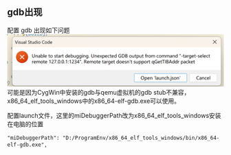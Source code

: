 ## gdb出现

配置 gdb 出现如下问题
![alt text](./docpic/image.png)
可能是因为CygWin中安装的gdb与qemu虚拟机的gdb stub不兼容，x86_64_elf_tools_windows中的x86_64-elf-gdb.exe可以使用。

配置launch文件，这里的miDebuggerPath改为x86_64_elf_tools_windows安装在电脑的位置
```
"miDebuggerPath": "D:/ProgramEnv/x86_64_elf_tools_windows/bin/x86_64-elf-gdb.exe",
 ```